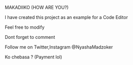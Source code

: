 MAKADIIKO (HOW ARE YOU?)

I have created this project as an example for a Code Editor


Feel free to modify

Dont forget to comment

Follow me on Twitter,Instagram @NyashaMadzoker

Ko chebasa ?  (Payment lol)
